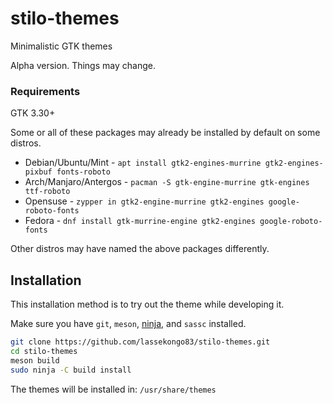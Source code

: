 # stilo-themes
Minimalistic GTK themes

Alpha version. Things may change.

### Requirements
GTK 3.30+

Some or all of these packages may already be installed by default on some distros.

* Debian/Ubuntu/Mint - `apt install gtk2-engines-murrine gtk2-engines-pixbuf fonts-roboto`
* Arch/Manjaro/Antergos - `pacman -S gtk-engine-murrine gtk-engines ttf-roboto`
* Opensuse - `zypper in gtk2-engine-murrine gtk2-engines google-roboto-fonts`
* Fedora - `dnf install gtk-murrine-engine gtk2-engines google-roboto-fonts`

Other distros may have named the above packages differently.

## Installation

This installation method is to try out the theme while developing it.

Make sure you have `git`, `meson`, [ninja](https://github.com/ninja-build/ninja/wiki/Pre-built-Ninja-packages), and `sassc` installed.
```bash
git clone https://github.com/lassekongo83/stilo-themes.git
cd stilo-themes
meson build
sudo ninja -C build install
```
The themes will be installed in: `/usr/share/themes`
